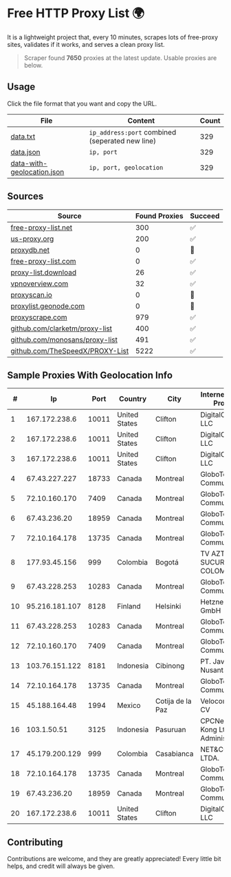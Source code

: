 
# Free HTTP Proxy List 🌍

It is a lightweight project that, every 10 minutes, scrapes lots of free-proxy sites, validates if it works, and serves a clean proxy list.


> Scraper found **7650** proxies at the latest update. Usable proxies are below.

## Usage

Click the file format that you want and copy the URL.


|File|Content|Count|
|----|-------|-----|
|[data.txt](https://raw.githubusercontent.com/themiralay/Proxy-List-World/master/data.txt)|`ip_address:port` combined (seperated new line)|329|
|[data.json](https://raw.githubusercontent.com/themiralay/Proxy-List-World/master/data.json)|`ip, port`|329|
|[data-with-geolocation.json](https://raw.githubusercontent.com/themiralay/Proxy-List-World/master/data-with-geolocation.json)|`ip, port, geolocation`|329|

## Sources

|Source|Found Proxies|Succeed|
|------|-------------|-------|
|[free-proxy-list.net](https://free-proxy-list.net)|300|✅|
|[us-proxy.org](https://www.us-proxy.org)|200|✅|
|[proxydb.net](http://proxydb.net)|0|🚫|
|[free-proxy-list.com](https://free-proxy-list.com/?page=&port=&type%5B%5D=http&type%5B%5D=https&up_time=0&search=Search)|0|✅|
|[proxy-list.download](https://www.proxy-list.download/HTTP)|26|✅|
|[vpnoverview.com](https://vpnoverview.com/privacy/anonymous-browsing/free-proxy-servers)|32|✅|
|[proxyscan.io](https://www.proxyscan.io)|0|🚫|
|[proxylist.geonode.com](https://proxylist.geonode.com/api/proxy-list?limit=300&page=1&sort_by=lastChecked&sort_type=desc&protocols=http,https)|0|🚫|
|[proxyscrape.com](https://api.proxyscrape.com/v2/?request=displayproxies&protocol=http&timeout=10000&country=all&ssl=all&anonymity=all)|979|✅|
|[github.com/clarketm/proxy-list](https://raw.githubusercontent.com/clarketm/proxy-list/master/proxy-list-raw.txt)|400|✅|
|[github.com/monosans/proxy-list](https://raw.githubusercontent.com/monosans/proxy-list/main/proxies/http.txt)|491|✅|
|[github.com/TheSpeedX/PROXY-List](https://raw.githubusercontent.com/TheSpeedX/PROXY-List/master/http.txt)|5222|✅|


## Sample Proxies With Geolocation Info

|#|Ip|Port|Country|City|Internet Service Provider|
|-|--|----|-------|----|-------------------------|
|1|167.172.238.6|10011|United States|Clifton|DigitalOcean, LLC|
|2|167.172.238.6|10011|United States|Clifton|DigitalOcean, LLC|
|3|167.172.238.6|10011|United States|Clifton|DigitalOcean, LLC|
|4|67.43.227.227|18733|Canada|Montreal|GloboTech Communications|
|5|72.10.160.170|7409|Canada|Montreal|GloboTech Communications|
|6|67.43.236.20|18959|Canada|Montreal|GloboTech Communications|
|7|72.10.164.178|13735|Canada|Montreal|GloboTech Communications|
|8|177.93.45.156|999|Colombia|Bogotá|TV AZTECA SUCURSAL COLOMBIA|
|9|67.43.228.253|10283|Canada|Montreal|GloboTech Communications|
|10|95.216.181.107|8128|Finland|Helsinki|Hetzner Online GmbH|
|11|67.43.228.253|10283|Canada|Montreal|GloboTech Communications|
|12|72.10.160.170|7409|Canada|Montreal|GloboTech Communications|
|13|103.76.151.122|8181|Indonesia|Cibinong|PT. Java Digital Nusantara|
|14|72.10.164.178|13735|Canada|Montreal|GloboTech Communications|
|15|45.188.164.48|1994|Mexico|Cotija de la Paz|Velocom SA De CV|
|16|103.1.50.51|3125|Indonesia|Pasuruan|CPCNet Hong Kong Ltd. - IP Administrator|
|17|45.179.200.129|999|Colombia|Casabianca|NET&COM LTDA.|
|18|72.10.164.178|13735|Canada|Montreal|GloboTech Communications|
|19|67.43.236.20|18959|Canada|Montreal|GloboTech Communications|
|20|167.172.238.6|10011|United States|Clifton|DigitalOcean, LLC|



## Contributing

Contributions are welcome, and they are greatly appreciated! Every
little bit helps, and credit will always be given.

